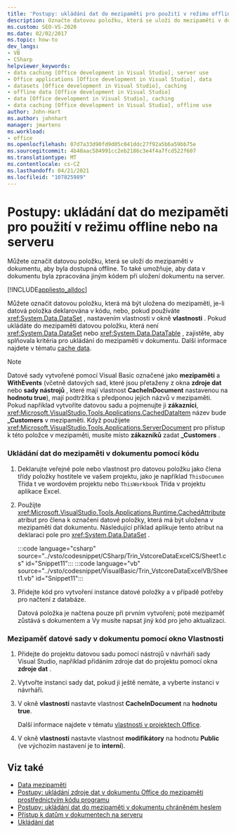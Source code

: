 ```yaml
---
title: 'Postupy: ukládání dat do mezipaměti pro použití v režimu offline nebo na serveru'
description: Označte datovou položku, která se uloží do mezipaměti v dokumentu, aby byla dostupná offline. To umožňuje, aby data v dokumentu byla zpracována jiným kódem.
ms.custom: SEO-VS-2020
ms.date: 02/02/2017
ms.topic: how-to
dev_langs:
- VB
- CSharp
helpviewer_keywords:
- data caching [Office development in Visual Studio], server use
- Office applications [Office development in Visual Studio], data
- datasets [Office development in Visual Studio], caching
- offline data [Office development in Visual Studio]
- data [Office development in Visual Studio], caching
- data caching [Office development in Visual Studio], offline use
author: John-Hart
ms.author: johnhart
manager: jmartens
ms.workload:
- office
ms.openlocfilehash: 07d7a33d90fd9d05c041ddc27f92a5b6a59bb75e
ms.sourcegitcommit: 4b40aac584991cc2eb2186c3e4f4a7fcd522f607
ms.translationtype: MT
ms.contentlocale: cs-CZ
ms.lasthandoff: 04/21/2021
ms.locfileid: "107825989"
---
```

# <a name="how-to-cache-data-for-use-offline-or-on-a-server"></a>Postupy: ukládání dat do mezipaměti pro použití v režimu offline nebo na serveru
  Můžete označit datovou položku, která se uloží do mezipaměti v dokumentu, aby byla dostupná offline. To také umožňuje, aby data v dokumentu byla zpracována jiným kódem při uložení dokumentu na server.

 [!INCLUDE[appliesto_alldoc](../vsto/includes/appliesto-alldoc-md.md)]

 Můžete označit datovou položku, která má být uložena do mezipaměti, je-li datová položka deklarována v kódu, nebo, pokud používáte <xref:System.Data.DataSet> , nastavením vlastnosti v okně **vlastnosti** . Pokud ukládáte do mezipaměti datovou položku, která není <xref:System.Data.DataSet> nebo <xref:System.Data.DataTable> , zajistěte, aby splňovala kritéria pro ukládání do mezipaměti v dokumentu. Další informace najdete v tématu [cache data](../vsto/caching-data.md).

> [!NOTE]
> Datové sady vytvořené pomocí Visual Basic označené jako **mezipaměti** a **WithEvents** (včetně datových sad, které jsou přetaženy z okna **zdroje dat** nebo **sady nástrojů** , které mají vlastnost **CacheInDocument** nastavenou na **hodnotu true**), mají podtržítka s předponou jejich názvů v mezipaměti. Pokud například vytvoříte datovou sadu a pojmenujte ji **zákazníci**, <xref:Microsoft.VisualStudio.Tools.Applications.CachedDataItem> název bude **_Customers** v mezipaměti. Když použijete <xref:Microsoft.VisualStudio.Tools.Applications.ServerDocument> pro přístup k této položce v mezipaměti, musíte místo **zákazníků** zadat **_Customers** .

### <a name="to-cache-data-in-the-document-using-code"></a>Ukládání dat do mezipaměti v dokumentu pomocí kódu

1. Deklarujte veřejné pole nebo vlastnost pro datovou položku jako člena třídy položky hostitele ve vašem projektu, jako je například `ThisDocumen` Třída t ve wordovém projektu nebo `ThisWorkbook` Třída v projektu aplikace Excel.

2. Použijte <xref:Microsoft.VisualStudio.Tools.Applications.Runtime.CachedAttribute> atribut pro člena k označení datové položky, která má být uložena v mezipaměti dat dokumentu. Následující příklad aplikuje tento atribut na deklaraci pole pro <xref:System.Data.DataSet> .

     :::code language="csharp" source="../vsto/codesnippet/CSharp/Trin_VstcoreDataExcelCS/Sheet1.cs" id="Snippet11":::
     :::code language="vb" source="../vsto/codesnippet/VisualBasic/Trin_VstcoreDataExcelVB/Sheet1.vb" id="Snippet11":::

3. Přidejte kód pro vytvoření instance datové položky a v případě potřeby pro načtení z databáze.

     Datová položka je načtena pouze při prvním vytvoření; poté mezipaměť zůstává s dokumentem a Vy musíte napsat jiný kód pro jeho aktualizaci.

### <a name="to-cache-a-dataset-in-the-document-by-using-the-properties-window"></a>Mezipaměť datové sady v dokumentu pomocí okno Vlastnosti

1. Přidejte do projektu datovou sadu pomocí nástrojů v návrháři sady Visual Studio, například přidáním zdroje dat do projektu pomocí okna **zdroje dat** .

2. Vytvořte instanci sady dat, pokud ji ještě nemáte, a vyberte instanci v návrháři.

3. V okně **vlastnosti** nastavte vlastnost **CacheInDocument** na **hodnotu true**.

     Další informace najdete v tématu [vlastnosti v projektech Office](../vsto/properties-in-office-projects.md).

4. V okně **vlastnosti** nastavte vlastnost **modifikátory** na hodnotu **Public** (ve výchozím nastavení je to **interní**).

## <a name="see-also"></a>Viz také
- [Data mezipaměti](../vsto/caching-data.md)
- [Postupy: ukládání zdroje dat v dokumentu Office do mezipaměti prostřednictvím kódu programu](../vsto/how-to-programmatically-cache-a-data-source-in-an-office-document.md)
- [Postupy: ukládání dat do mezipaměti v dokumentu chráněném heslem](../vsto/how-to-cache-data-in-a-password-protected-document.md)
- [Přístup k datům v dokumentech na serveru](../vsto/accessing-data-in-documents-on-the-server.md)
- [Ukládání dat](../data-tools/save-data-back-to-the-database.md)
